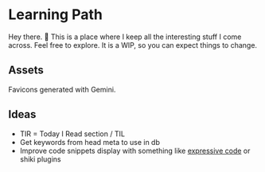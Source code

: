 # Learning Path

Hey there. 👋 This is a place where I keep all the interesting stuff I come across. Feel free to explore. It is a WIP, so you can expect things to change.

## Assets

Favicons generated with Gemini.

## Ideas

- TIR = Today I Read section / TIL
- Get keywords from head meta to use in db
- Improve code snippets display with something like [expressive code](https://expressive-code.com/) or shiki plugins
